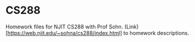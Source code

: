 # CS288

Homework files for NJIT CS288 with Prof Sohn. (Link)[https://web.njit.edu/~sohna/cs288/index.html] to homework descriptions. 
